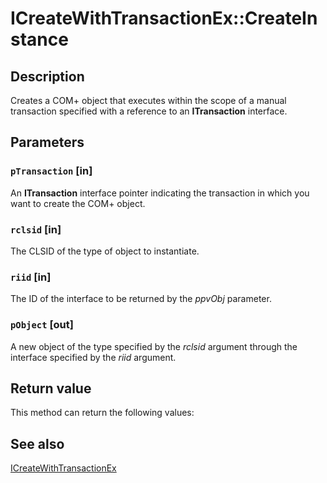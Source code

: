# ICreateWithTransactionEx::CreateInstance

## Description

Creates a COM+ object that executes within the scope of a manual transaction specified with a reference to an **ITransaction** interface.

## Parameters

### `pTransaction` [in]

An **ITransaction** interface pointer indicating the transaction in which you want to create the COM+ object.

### `rclsid` [in]

The CLSID of the type of object to instantiate.

### `riid` [in]

The ID of the interface to be returned by the *ppvObj* parameter.

### `pObject` [out]

A new object of the type specified by the *rclsid* argument through the interface specified by the *riid* argument.

## Return value

This method can return the following values:

## See also

[ICreateWithTransactionEx](https://learn.microsoft.com/windows/desktop/api/comsvcs/nn-comsvcs-icreatewithtransactionex)